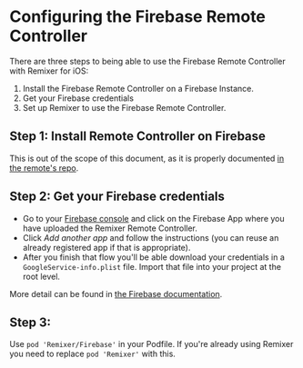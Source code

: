 # Configuring the Firebase Remote Controller

There are three steps to being able to use the Firebase Remote Controller with Remixer for iOS:

1. Install the Firebase Remote Controller on a Firebase Instance.
2. Get your Firebase credentials
3. Set up Remixer to use the Firebase Remote Controller.

## Step 1: Install Remote Controller on Firebase

This is out of the scope of this document, as it is properly documented [in the remote's repo](https://www.github.com/material-foundation/material-remixer-remote-web).

## Step 2: Get your Firebase credentials

- Go to your [Firebase console](https://console.firebase.google.com) and click on the Firebase App where you have uploaded the Remixer Remote Controller.
- Click _Add another app_ and follow the instructions (you can reuse an already registered app if that is appropriate).
- After you finish that flow you'll be able download your credentials in a `GoogleService-info.plist` file. Import that file into your project at the root level.

More detail can be found in [the Firebase documentation](https://firebase.google.com/docs/ios/setup#manually_add_firebase).

## Step 3: 
Use `pod 'Remixer/Firebase'` in your Podfile. If you're already using Remixer you need to replace `pod 'Remixer'` with this.

